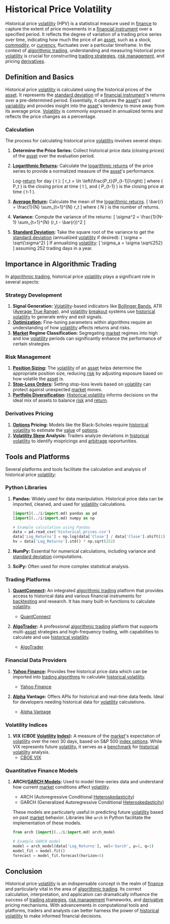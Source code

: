 # Historical Price Volatility

Historical price [volatility](../v/volatility.md) (HPV) is a statistical measure used in [finance](../f/finance.md) to capture the extent of price movements in a [financial instrument](../f/financial_instrument.md) over a specified period. It reflects the degree of variation of a trading price series over time, indicating how much the price of an [asset](../a/asset.md), such as a stock, [commodity](../c/commodity.md), or [currency](../c/currency.md), fluctuates over a particular timeframe. In the context of [algorithmic trading](../a/algorithmic_trading.md), understanding and measuring historical price [volatility](../v/volatility.md) is crucial for constructing [trading strategies](../t/trading_strategies.md), [risk management](../r/risk_management.md), and pricing [derivatives](../d/derivatives.md).

## Definition and Basics

Historical price [volatility](../v/volatility.md) is calculated using the historical prices of the [asset](../a/asset.md). It represents the [standard deviation](../s/standard_deviation.md) of a [financial instrument](../f/financial_instrument.md)'s returns over a pre-determined period. Essentially, it captures the [asset](../a/asset.md)'s past [variability](../v/variability.md) and provides insight into the [asset](../a/asset.md)'s tendency to move away from its average price. [Volatility](../v/volatility.md) is commonly expressed in annualized terms and reflects the price changes as a percentage.

### Calculation

The process for calculating historical price [volatility](../v/volatility.md) involves several steps:

1. **Determine the Price Series:** Collect historical price data (closing prices) of the [asset](../a/asset.md) over the evaluation period.
2. **[Logarithmic Returns](../l/logarithmic_returns.md):** Calculate the [logarithmic returns](../l/logarithmic_returns.md) of the price series to provide a normalized measure of the [asset](../a/asset.md)'s performance.
   
   Log-[return](../r/return.md) for day \( t \):
   \[
   r_t = \ln \left(\frac{P_t}{P_{t-1}}\right)
   \]
   where \( P_t \) is the closing price at time \( t \), and \( P_{t-1} \) is the closing price at time \( t-1 \).

3. **[Average Return](../a/average_return.md):** Calculate the mean of the [logarithmic returns](../l/logarithmic_returns.md).
   \[
   \bar{r} = \frac{1}{N} \sum_{t=1}^{N} r_t
   \]
   where \( N \) is the number of returns.

4. **Variance:** Compute the variance of the returns:
   \[
   \sigma^2 = \frac{1}{N-1} \sum_{t=1}^{N} (r_t - \bar{r})^2
   \]

5. **[Standard Deviation](../s/standard_deviation.md):** Take the square root of the variance to get the [standard deviation](../s/standard_deviation.md) (annualized [volatility](../v/volatility.md) if desired):
   \[
   \sigma = \sqrt{\sigma^2}
   \]
   If annualizing [volatility](../v/volatility.md):
   \[
   \sigma_a = \sigma \sqrt{252}
   \]
   assuming 252 trading days in a year.

## Importance in Algorithmic Trading

In [algorithmic trading](../a/algorithmic_trading.md), historical price [volatility](../v/volatility.md) plays a significant role in several aspects:

### Strategy Development

1. **Signal Generation:** [Volatility](../v/volatility.md)-based indicators like [Bollinger Bands](../b/bollinger_bands.md), ATR ([Average True Range](../a/average_true_range_(atr).md)), and [volatility](../v/volatility.md) [breakout](../b/breakout.md) systems use [historical volatility](../h/historical_volatility.md) to generate entry and exit signals.
2. **[Optimization](../o/optimization.md):** Fine-tuning parameters within algorithms require an understanding of how [volatility](../v/volatility.md) affects returns and risks.
3. **[Market](../m/market.md) Regime Classification:** Segregating [market](../m/market.md) regimes into high and low [volatility](../v/volatility.md) periods can significantly enhance the performance of certain strategies.

### Risk Management

1. **[Position Sizing](../p/position_sizing.md):** The [volatility](../v/volatility.md) of an [asset](../a/asset.md) helps determine the appropriate position size, reducing [risk](../r/risk.md) by adjusting exposure based on how volatile the [asset](../a/asset.md) is.
2. **[Stop-Loss Orders](../s/stop-loss_orders.md):** Setting stop-loss levels based on [volatility](../v/volatility.md) can protect against unexpected [market](../m/market.md) moves.
3. **[Portfolio Diversification](../p/portfolio_diversification.md):** [Historical volatility](../h/historical_volatility.md) informs decisions on the ideal mix of assets to balance [risk](../r/risk.md) and [return](../r/return.md).

### Derivatives Pricing

1. **[Options](../o/options.md) Pricing:** Models like the Black-Scholes require [historical volatility](../h/historical_volatility.md) to estimate the [value](../v/value.md) of [options](../o/options.md).
2. **[Volatility Skew](../v/volatility_skew.md) Analysis:** Traders analyze deviations in [historical volatility](../h/historical_volatility.md) to identify mispricings and [arbitrage](../a/arbitrage.md) opportunities.

## Tools and Platforms

Several platforms and tools facilitate the calculation and analysis of historical price [volatility](../v/volatility.md):

### Python Libraries

1. **Pandas:** Widely used for data manipulation. Historical price data can be imported, cleaned, and used for [volatility](../v/volatility.md) calculations.
   ```python
   [import](../i/import.md) pandas as pd
   [import](../i/import.md) numpy as np

   # Example calculation using Pandas
   data = pd.read_csv('historical_prices.csv')
   data['Log_Returns'] = np.log(data['Close'] / data['Close'].shift(1))
   hv = data['Log_Returns'].std() * np.sqrt(252)
   ```

2. **NumPy:** Essential for numerical calculations, including variance and [standard deviation](../s/standard_deviation.md) computations.

3. **SciPy:** Often used for more complex statistical analysis.

### Trading Platforms

1. **[QuantConnect](../q/quantconnect.md):** An integrated [algorithmic trading](../a/algorithmic_trading.md) platform that provides access to historical data and various financial instruments for [backtesting](../b/backtesting.md) and research. It has many built-in functions to calculate [volatility](../v/volatility.md).
   - [QuantConnect](https://www.quantconnect.com/)

2. **[AlgoTrader](../a/algotrader.md):** A professional [algorithmic trading](../a/algorithmic_trading.md) platform that supports multi-[asset](../a/asset.md) strategies and high-frequency trading, with capabilities to calculate and use [historical volatility](../h/historical_volatility.md).
   - [AlgoTrader](https://www.algotrader.com/)

### Financial Data Providers

1. **[Yahoo Finance](../y/yahoo_finance.md):** Provides free historical price data which can be imported into [trading algorithms](../t/trading_algorithms.md) to calculate [historical volatility](../h/historical_volatility.md).
   - [Yahoo Finance](https://finance.yahoo.com/)

2. **[Alpha](../a/alpha.md) Vantage:** Offers APIs for historical and real-time data feeds. Ideal for developers needing historical data for [volatility](../v/volatility.md) calculations.
   - [Alpha Vantage](https://www.alphavantage.co/)

### Volatility Indices

1. **VIX (CBOE [Volatility](../v/volatility.md) [Index](../i/index_instrument.md)):** A measure of the [market](../m/market.md)'s expectation of [volatility](../v/volatility.md) over the next 30 days, based on S&P 500 [index options](../i/index_options.md). While VIX represents future [volatility](../v/volatility.md), it serves as a [benchmark](../b/benchmark.md) for [historical volatility](../h/historical_volatility.md) analysis.
   - [CBOE VIX](http://www.cboe.com/vix)

### Quantitative Finance Models

1. **ARCH/[GARCH Models](../g/garch_models.md):** Used to model time-series data and understand how current [market](../m/market.md) conditions affect [volatility](../v/volatility.md).
   - ARCH (Autoregressive Conditional [Heteroskedasticity](../h/heteroskedasticity.md)) 
   - GARCH (Generalized Autoregressive Conditional [Heteroskedasticity](../h/heteroskedasticity.md))

   These models are particularly useful in predicting future [volatility](../v/volatility.md) based on past [market](../m/market.md) behavior. Libraries like `arch` in Python facilitate the implementation of these models.

   ```python
   from arch [import](../i/import.md) arch_model

   # Example GARCH model
   model = arch_model(data['Log_Returns'], vol='Garch', p=1, q=1)
   model_fit = model.fit()
   forecast = model_fit.forecast(horizon=5)
   ```

## Conclusion

Historical price [volatility](../v/volatility.md) is an indispensable concept in the realm of [finance](../f/finance.md) and particularly vital in the area of [algorithmic trading](../a/algorithmic_trading.md). Its correct calculation, interpretation, and application can dramatically influence the success of [trading strategies](../t/trading_strategies.md), [risk management](../r/risk_management.md) frameworks, and [derivative](../d/derivative.md) pricing mechanisms. With advancements in computational tools and platforms, traders and analysts can better harness the power of [historical volatility](../h/historical_volatility.md) to make informed financial decisions.
